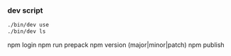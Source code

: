 ### dev script
```bash
./bin/dev use
./bin/dev ls
```

npm login
npm run prepack
npm version (major|minor|patch)
npm publish